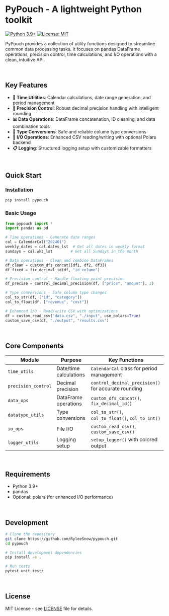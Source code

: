 # PyPouch - A lightweight Python toolkit

[![Python 3.9+](https://img.shields.io/badge/python-3.9+-blue.svg)](https://www.python.org/downloads/)
[![License: MIT](https://img.shields.io/badge/License-MIT-yellow.svg)](https://opensource.org/licenses/MIT)

PyPouch provides a collection of utility functions designed to streamline common data processing tasks. It focuses on pandas DataFrame operations, precision control, time calculations, and I/O operations with a clean, intuitive API.

<br>

## Key Features

- **📅 Time Utilities**: Calendar calculations, date range generation, and period management
- **🔢 Precision Control**: Robust decimal precision handling with intelligent rounding
- **📊 Data Operations**: DataFrame concatenation, ID cleaning, and data combination tools  
- **🔄 Type Conversions**: Safe and reliable column type conversions
- **📁 I/O Operations**: Enhanced CSV reading/writing with optional Polars backend
- **📋 Logging**: Structured logging setup with customizable formatters

<br>

## Quick Start

### Installation

```bash
pip install pypouch
```

### Basic Usage

```python
from pypouch import *
import pandas as pd

# Time operations - Generate date ranges
cal = CalendarCal("202401")
weekly_dates = cal.dates_lst  # Get all dates in weekly format
sundays = cal.wks_lst        # Get all Sundays in the month

# Data operations - Clean and combine DataFrames  
df_clean = custom_dfs_concat([df1, df2, df3])
df_fixed = fix_decimal_id(df, "id_column")

# Precision control - Handle floating point precision
df_precise = control_decimal_precision(df, ["price", "amount"], 2)

# Type conversions - Safe column type changes
col_to_str(df, ["id", "category"])
col_to_float(df, ["revenue", "cost"])

# Enhanced I/O - Read/write CSV with optimizations
df = custom_read_csv("data.csv", "./input", use_polars=True)
custom_save_csv(df, "./output", "results.csv")
```

<br>

## Core Components

| Module | Purpose | Key Functions |
|--------|---------|---------------|
| `time_utils` | Date/time calculations | `CalendarCal` class for period management |
| `precision_control` | Decimal precision | `control_decimal_precision()` for accurate rounding |
| `data_ops` | DataFrame operations | `custom_dfs_concat()`, `fix_decimal_id()` |
| `datatype_utils` | Type conversions | `col_to_str()`, `col_to_float()`, `col_to_int()` |
| `io_ops` | File I/O | `custom_read_csv()`, `custom_save_csv()` |
| `logger_utils` | Logging setup | `setup_logger()` with colored output |

<br>

## Requirements

- Python 3.9+
- pandas
- Optional: polars (for enhanced I/O performance)

<br>

## Development

```bash
# Clone the repository
git clone https://github.com/RyleeSnow/pypouch.git
cd pypouch

# Install development dependencies
pip install -e .

# Run tests
pytest unit_test/
```

<br>

## License

MIT License - see [LICENSE](LICENSE) file for details.
